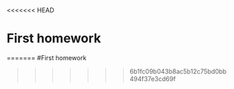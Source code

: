 <<<<<<< HEAD
# First homework
=======
#First homework
>>>>>>> 6b1fc09b043b8ac5b12c75bd0bb494f37e3cd69f
